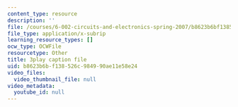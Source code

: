 ```yaml
---
content_type: resource
description: ''
file: /courses/6-002-circuits-and-electronics-spring-2007/b8623b6bf138526c984990ae11e58e24_RsJ1eg7XNVs.vtt
file_type: application/x-subrip
learning_resource_types: []
ocw_type: OCWFile
resourcetype: Other
title: 3play caption file
uid: b8623b6b-f138-526c-9849-90ae11e58e24
video_files:
  video_thumbnail_file: null
video_metadata:
  youtube_id: null
---
```

